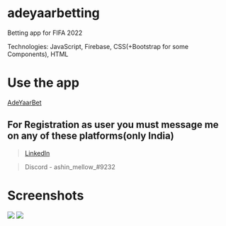 # adeyaarbetting

Betting app for FIFA 2022

Technologies: JavaScript, Firebase, CSS(+Bootstrap for some Components), HTML

# Use the app

<a href ="https://adeyaarbet.web.app/" target="_blank">AdeYaarBet</a>


## For Registration as user you must message me on any of these platforms(only India)

> <a href="https://www.linkedin.com/in/ashin-sabu-1059a6175/">LinkedIn</a>
    
>  Discord - ashin_mellow_#9232

# Screenshots

<img src="https://media.discordapp.net/attachments/1048733444735238204/1048733473743065168/image.png?width=282&height=585">
<img src="https://media.discordapp.net/attachments/1048733444735238204/1048735778303389716/image.png?width=380&height=585">
